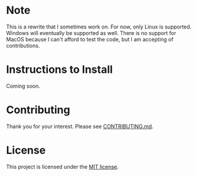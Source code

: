 # Note
This is a rewrite that I sometimes work on. For now, only Linux is supported. Windows will eventually be supported as well. There is no support for MacOS because I can't afford to test the code, but I am accepting of contributions.

# Instructions to Install
Coming soon.

# Contributing
Thank you for your interest. Please see [CONTRIBUTING.md](CONTRIBUTING.md).

# License
This project is licensed under the [MIT license](LICENSE).
